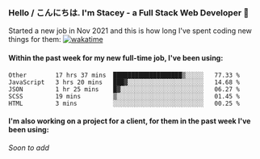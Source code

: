 ### Hello / こんにちは. I'm Stacey - a Full Stack Web Developer 👋

Started a new job in Nov 2021 and this is how long I've spent coding new things for them: [![wakatime](https://wakatime.com/badge/user/86082ce1-bca4-4a02-a7a3-c2242e42ac7a/project/12b01edb-1cc9-44e6-b4ef-181fde524dc6.svg)](https://wakatime.com/badge/user/86082ce1-bca4-4a02-a7a3-c2242e42ac7a/project/12b01edb-1cc9-44e6-b4ef-181fde524dc6)

#### Within the past week for my new full-time job, I've been using:
<!--START_SECTION:waka-->
```text
Other        17 hrs 37 mins  ███████████████████▒░░░░░   77.33 % 
JavaScript   3 hrs 20 mins   ███▓░░░░░░░░░░░░░░░░░░░░░   14.68 % 
JSON         1 hr 25 mins    █▓░░░░░░░░░░░░░░░░░░░░░░░   06.27 % 
SCSS         19 mins         ▒░░░░░░░░░░░░░░░░░░░░░░░░   01.45 % 
HTML         3 mins          ░░░░░░░░░░░░░░░░░░░░░░░░░   00.25 % 
```
<!--END_SECTION:waka-->

#### I'm also working on a project for a client, for them in the past week I've been using:
*Soon to add*

